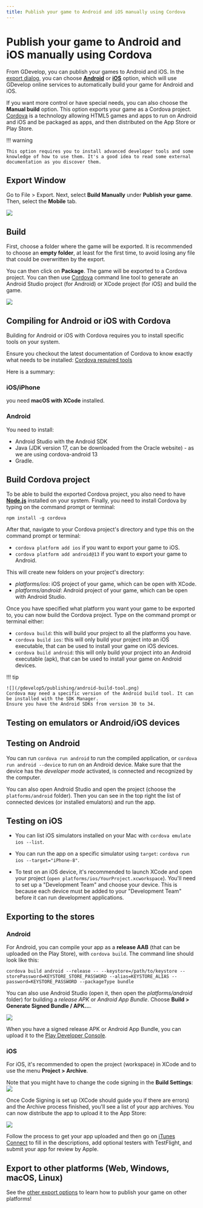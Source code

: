 ```yaml
---
title: Publish your game to Android and iOS manually using Cordova
---
```


# Publish your game to Android and iOS manually using Cordova

From GDevelop, you can publish your games to Android and iOS. In the [export dialog](/gdevelop5/publishing), you can choose **[Android](/gdevelop5/publishing/android)** or **[iOS](/gdevelop5/publishing/ios)** option, which will use GDevelop online services to automatically build your game for Android and iOS.

If you want more control or have special needs, you can also choose the **Manual build** option. This option exports your game as a Cordova project. [Cordova](https://cordova.apache.org/) is a technology allowing HTML5 games and apps to run on Android and iOS and be packaged as apps, and then distributed on the App Store or Play Store.

!!! warning

    This option requires you to install advanced developer tools and some knowledge of how to use them. It's a good idea to read some external documentation as you discover them.

## Export Window

Go to File > Export. Next, select **Build Manually** under **Publish your game**. Then, select the **Mobile** tab.

![](/gdevelop5/publishing/manual-build-mobile-locate.gif)

## Build

First, choose a folder where the game will be exported. It is recommended to choose an **empty folder**, at least for the first time, to avoid losing any file that could be overwritten by the export.

You can then click on **Package**. The game will be exported to a Cordova project. You can then use [Cordova](https://cordova.apache.org/) command line tool to generate an Android Studio project (for Android) or XCode project (for iOS) and build the game.

![](/gdevelop5/publishing/manual-build-mobile-export.gif)

## Compiling for Android or iOS with Cordova

Building for Android or iOS with Cordova requires you to install specific tools on your system.

Ensure you checkout the latest documentation of Cordova to know exactly what needs to be installed: [Cordova required tools](https://cordova.apache.org/docs/en/11.x/guide/platforms/android/#the-required-software-&-tools)

Here is a summary:

### iOS/iPhone

you need **macOS with XCode** installed.

### Android

You need to install:

- Android Studio with the Android SDK
- Java (JDK version 17, can be downloaded from the Oracle website) - as we are using cordova-android 13
- Gradle.

## Build Cordova project

To be able to build the exported Cordova project, you also need to have **[Node.js](https://nodejs.org/en/)** installed on your system. Finally, you need to install Cordova by typing on the command prompt or terminal:

```
npm install -g cordova
```

After that, navigate to your Cordova project's directory and type this on the command prompt or terminal:

- `cordova platform add ios` if you want to export your game to iOS.
- `cordova platform add android@13` if you want to export your game to Android.

This will create new folders on your project's directory:

- _platforms/ios_: iOS project of your game, which can be open with XCode.
- _platforms/android_: Android project of your game, which can be open with Android Studio.

Once you have specified what platform you want your game to be exported to, you can now build the Cordova project. Type on the command prompt or terminal either:

- `cordova build`: this will build your project to all the platforms you have.
- `cordova build ios`: this will only build your project into an iOS executable, that can be used to install your game on iOS devices.
- `cordova build android`: this will only build your project into an Android executable (apk), that can be used to install your game on Android devices.

!!! tip

    ![](/gdevelop5/publishing/android-build-tool.png)
    Cordova may need a specific version of the Android build tool. It can be installed with the SDK Manager.
    Ensure you have the Android SDKs from version 30 to 34.

## Testing on emulators or Android/iOS devices

## Testing on Android

You can run `cordova run android` to run the compiled application, or `cordova run android --device` to run on an Android device. Make sure that the device has the _developer mode_ activated, is connected and recognized by the computer.

You can also open Android Studio and open the project (choose the `platforms/android` folder). Then you can see in the top right the list of connected devices (or installed emulators) and run the app.

## Testing on iOS

- You can list iOS simulators installed on your Mac with `cordova emulate ios --list`.
- You can run the app on a specific simulator using `target`: `cordova run ios --target="iPhone-8"`.

- To test on an iOS device, it's recommended to launch XCode and open your project (`open platforms/ios/YourProject.xcworkspace`). You'll need to set up a "Development Team" and choose your device. This is because each device must be added to your "Development Team" before it can run development applications.

## Exporting to the stores

### Android

For Android, you can compile your app as a **release AAB** (that can be uploaded on the Play Store), with `cordova build`. The command line should look like this:

```
cordova build android --release -- --keystore=/path/to/keystore --storePassword=KEYSTORE_STORE_PASSWORD --alias=KEYSTORE_ALIAS --password=KEYSTORE_PASSWORD --packageType bundle
```

You can also use Android Studio (open it, then open the _platforms/android_ folder) for building a _release APK_ or _Android App Bundle_. Choose **Build > Generate Signed Bundle / APK...**.

![](/gdevelop5/publishing/android_and_ios_with_cordova/pasted/20210117-174059.png)

When you have a signed release APK or Android App Bundle, you can upload it to the [Play Developer Console](https://play.google.com/apps/publish).

### iOS

For iOS, it's recommended to open the project (workspace) in XCode and to use the menu **Project > Archive**.

Note that you might have to change the code signing in the **Build Settings**:
![](/gdevelop5/publishing/android_and_ios_with_cordova/pasted/20210117-172321.png)

Once Code Signing is set up (XCode should guide you if there are errors) and the Archive process finished, you'll see a list of your app archives. You can now distribute the app to upload it to the App Store:

![](/gdevelop5/publishing/android_and_ios_with_cordova/pasted/20210117-172518.png)

Follow the process to get your app uploaded and then go on [iTunes Connect](https://itunesconnect.apple.com/login) to fill in the descriptions, add optional testers with TestFlight, and submit your app for review by Apple.

## Export to other platforms (Web, Windows, macOS, Linux)

See the [other export options](/gdevelop5/publishing) to learn how to publish your game on other platforms!
